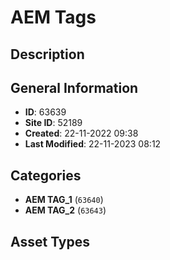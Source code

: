 # AEM Tags

## Description

## General Information
- **ID**: 63639
- **Site ID**: 52189
- **Created**: 22-11-2022 09:38
- **Last Modified**: 22-11-2023 08:12

## Categories
- **AEM TAG_1** (`63640`)
- **AEM TAG_2** (`63643`)
## Asset Types
